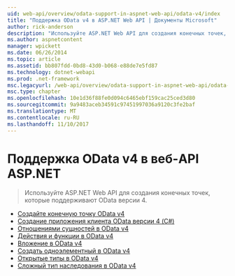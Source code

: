 ```yaml
---
uid: web-api/overview/odata-support-in-aspnet-web-api/odata-v4/index
title: "Поддержка OData v4 в ASP.NET Web API | Документы Microsoft"
author: rick-anderson
description: "Используйте ASP.NET Web API для создания конечных точек, которые поддерживают OData версии 4."
ms.author: aspnetcontent
manager: wpickett
ms.date: 06/26/2014
ms.topic: article
ms.assetid: bb807fdd-0bd8-43d0-b068-e88de7e5fd87
ms.technology: dotnet-webapi
ms.prod: .net-framework
msc.legacyurl: /web-api/overview/odata-support-in-aspnet-web-api/odata-v4
msc.type: chapter
ms.openlocfilehash: 10e1d36f88fe0d094c6465ebf159cac25ced3d80
ms.sourcegitcommit: 9a9483aceb34591c97451997036a9120c3fe2baf
ms.translationtype: MT
ms.contentlocale: ru-RU
ms.lasthandoff: 11/10/2017
---
```

<a name="supporting-odata-v4-in-aspnet-web-api"></a>Поддержка OData v4 в веб-API ASP.NET
====================
> Используйте ASP.NET Web API для создания конечных точек, которые поддерживают OData версии 4.


- [Создайте конечную точку OData v4](create-an-odata-v4-endpoint.md)
- [Создание приложения клиента OData версии 4 (C#)](create-an-odata-v4-client-app.md)
- [Отношениями сущностей в OData v4](entity-relations-in-odata-v4.md)
- [Действия и функции в OData v4](odata-actions-and-functions.md)
- [Вложение в OData v4](odata-containment-in-web-api-22.md)
- [Создать одноэлементный в OData v4](using-a-singleton-in-an-odata-endpoint-in-web-api-22.md)
- [Открытые типы в OData v4](use-open-types-in-odata-v4.md)
- [Сложный тип наследования в OData v4](complex-type-inheritance-in-odata-v4.md)

